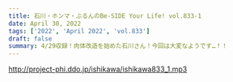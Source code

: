 ```yaml
---
title: 石川・ホンマ・ぶるんのBe-SIDE Your Life! vol.833-1
date: April 30, 2022
tags: ['2022', 'April 2022', 'vol.833']
draft: false
summary: 4/29収録！肉体改造を始めた石川さん！今回は大変なようです…！！
---
```


http://project-phi.ddo.jp/ishikawa/ishikawa833_1.mp3
